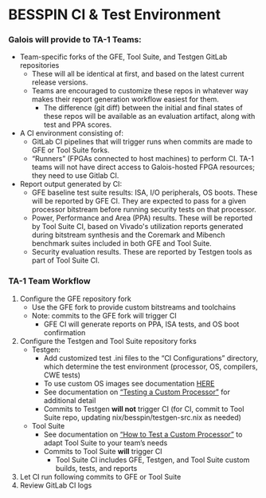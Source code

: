 # BESSPIN CI & Test Environment

### Galois will provide to TA-1 Teams:
- Team-specific forks of the GFE, Tool Suite, and Testgen GitLab repositories
  - These will all be identical at first, and based on the latest current release versions.
  - Teams are encouraged to customize these repos in whatever way makes their report generation workflow easiest for them.
	- The difference (git diff) between the initial and final states of these repos will be available as an evaluation artifact, along with test and PPA scores.
- A CI environment consisting of:
	- GitLab CI pipelines that will trigger runs when commits are made to GFE or Tool Suite forks.
	- “Runners” (FPGAs connected to host machines) to perform CI. TA-1 teams will not have direct access to Galois-hosted FPGA resources; they need to use Gitlab CI.
- Report output generated by CI:
	- GFE baseline test suite results: ISA, I/O peripherals, OS boots. These will be reported by GFE CI. They are expected to pass for a given processor bitstream before running security tests on that processor.
	- Power, Performance and Area (PPA) results. These will be reported by Tool Suite CI, based on Vivado's utilization reports generated during bitstream synthesis and the Coremark and Mibench benchmark suites included in both GFE and Tool Suite. 
	- Security evaluation results. These are reported by Testgen tools as part of Tool Suite CI.

### TA-1 Team Workflow
1. Configure the GFE repository fork 
	- Use the GFE fork to provide custom bitstreams and toolchains
	- Note: commits to the GFE fork will trigger CI
		- GFE CI will generate reports on PPA, ISA tests, and OS boot confirmation
2. Configure the Testgen and Tool Suite repository forks
	- Testgen:
		- Add customized test .ini files to the “CI Configurations” directory, which determine the test environment (processor, OS, compilers, CWE tests)
		- To use custom OS images see documentation [HERE](https://gitlab-ext.galois.com/ssith/tool-suite/blob/develop/doc/howto_testingCustomProcessor.md#os-images)
		- See documentation on [“Testing a Custom Processor”](https://gitlab-ext.galois.com/ssith/testgen#testing-custom-processor) for additional detail
		- Commits to Testgen **will not** trigger CI (for CI, commit to Tool Suite repo, updating nix/besspin/testgen-src.nix as needed)
	- Tool Suite
		- See documentation on [“How to Test a Custom Processor”](https://gitlab-ext.galois.com/ssith/tool-suite/blob/develop/doc/howto_testingCustomProcessor.md) to adapt Tool Suite to your team’s needs
		- Commits to Tool Suite **will** trigger CI
			- Tool Suite CI includes GFE, Testgen, and Tool Suite custom builds, tests, and reports
3. Let CI run following commits to GFE or Tool Suite
4. Review GitLab CI logs
